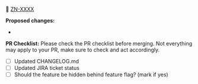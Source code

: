 🎫 [ZN-XXXX](https://netguru.atlassian.net/browse/ZN-XXXX)

**Proposed changes:**

-

**PR Checklist:**
Please check the PR checklist before merging.
Not everything may apply to your PR, make sure to check and act accordingly.

- [ ] Updated CHANGELOG.md
- [ ] Updated JIRA ticket status
- [ ] Should the feature be hidden behind feature flag? (mark if yes)
